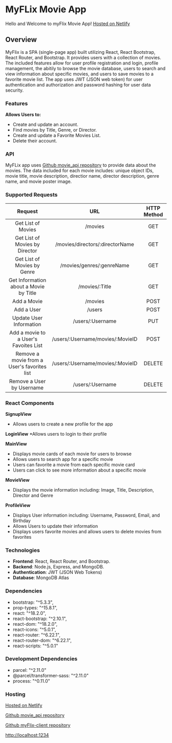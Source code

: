 
# MyFLix Movie App

Hello and Welcome to myFlix Movie App! [Hosted on Netlify](https://mll-myflix.netlify.app)


## Overview

MyFlix is a SPA (single-page app) built utilizing React, React Bootstrap, React Router, and Bootstrap. It provides users with a collection of movies. The included features allow for user profile registration and login, profile management, the abitily to browse the movie database, users to search and view information about specific movies, and users to save movies to a favorite movie list. The app uses JWT (JSON web token) for user authentication and authorization and password hashing for user data security.

### Features
**Allows Users to:**
* Create and update an account.  
* Find movies by Title, Genre, or Director.  
* Create and update a Favorite Movies List.  
* Delete their account.

### API

MyFLix app uses [Github movie_api repository](https://github.com/MLindbloom/movie_api) to provide data about the movies. The data included for each movie includes: unique object IDs, movie title, movie description, directior name, director description, genre name, and movie poster image.

### Supported Requests
|                   Request                   |                URL               | HTTP Method |
|:-------------------------------------------:|:--------------------------------:|:-----------:|
| Get List of Movies                          | /movies                          | GET         |
| Get List of Movies by Director              | /movies/directors/:directorName  | GET         |
| Get List of Movies by Genre                 | /movies/genres/:genreName        | GET         |
| Get Information about a Movie by Title      | /movies/:Title                   | GET         |
| Add a Movie                                 | /movies                          | POST        |
| Add a User                                  | /users                           | POST        |
| Update User Information                     | /users/:Username                 | PUT         |
| Add a movie to a User's Favoites List       | /users/:Username/movies/:MovieID | POST        |
| Remove a movie from a User's favorites list | /users/:Username/movies/:MovieID | DELETE      |
| Remove a User by Username                   | /users/:Username                 | DELETE      |

### React Components

**SignupView**
* Allows users to create a new profile for the app

**LoginView**
*Allows users to login to their profile

**MainView**
* Displays movie cards of each movie for users to browse
* Allows users to search app for a specific movie
* Users can favorite a movie from each specific movie card
* Users can click to see more information about a specific movie

**MovieView**
* Displays the movie information including: Image, Title, Description, Director and Genre

**ProfileView**
* Displays User information including: Username, Password, Email, and Birthday
* Allows Users to update their information
* Displays users favorite movies and allows users to delete movies from favorites

### Technologies 

* **Frontend**: React, React Router, and Bootstrap.  
* **Backend**: Node.js, Express, and MongoDB.  
* **Authentication**: JWT (JSON Web Tokens)
* **Database**: MongoDB Atlas

### Dependencies
* bootstrap: "^5.3.3",
* prop-types: "^15.8.1",
* react: "^18.2.0",
* react-bootstrap: "^2.10.1",
* react-dom: "^18.2.0",
* react-icons: "^5.0.1",
* react-router: "^6.22.1",
* react-router-dom: "^6.22.1",
* react-scripts: "^5.0.1"

### Development Dependencies
* parcel: "^2.11.0"
* @parcel/transformer-sass: "^2.11.0"
* process: "^0.11.0"

### Hosting

[Hosted on Netlify](https://mll-myflix.netlify.app)
  
[Github movie_api repository](https://github.com/MLindbloom/movie_api)

[Github myFlix-client repository](https://github.com/MLindbloom/myFlix-client)

[http://localhost:1234](http://localhost:1234)
